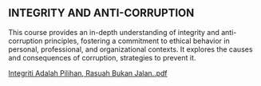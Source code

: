 
## INTEGRITY AND ANTI-CORRUPTION

This course provides an in-depth understanding of integrity and anti-corruption principles, fostering a commitment to ethical behavior in personal, professional, and organizational contexts. It explores the causes and consequences of corruption, strategies to prevent it.


[Integriti Adalah Pilihan, Rasuah Bukan Jalan..pdf](https://github.com/user-attachments/files/18386896/Integriti.Adalah.Pilihan.Rasuah.Bukan.Jalan.pdf)
